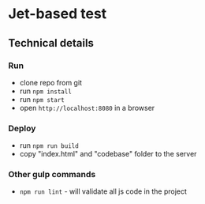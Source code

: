 Jet-based test
===============================

Technical details
------------------

### Run

- clone repo from git
- run `npm install`
- run `npm start`
- open `http://localhost:8080` in a browser 

### Deploy

- run `npm run build`
- copy "index.html" and "codebase" folder to the server

### Other gulp commands

- `npm run lint` - will validate all js code in the project